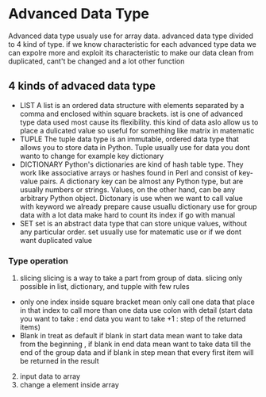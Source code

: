 # Advanced Data Type

Advanced data type usualy use for array data. advanced data type divided to 4 kind of type. if we know characteristic for each advanced type data we can expolre more and exploit its characteristic to make our data clean from duplicated, cant't be changed and a lot other function

## 4 kinds of advaced data type
* LIST 
A list is an ordered data structure with elements separated by a comma and enclosed within square brackets. ist is one of advanced type data used most cause its flexibility. this kind of data aslo allow us to place a dulicated value so useful for something like matrix in matematic
* TUPLE
The tuple data type is an immutable, ordered data type that allows you to store data in Python. Tuple usually use for data you dont wanto to change for example key dictionary
* DICTIONARY
Python's dictionaries are kind of hash table type. They work like associative arrays or hashes found in Perl and consist of key-value pairs. A dictionary key can be almost any Python type, but are usually numbers or strings. Values, on the other hand, can be any arbitrary Python object. Dictonary is use when we want to call value with keyword we already prepare cause usuallu dictionary use for group data with a lot data make hard to count its index if go with manual
* SET
set is an abstract data type that can store unique values, without any particular order. set usually use for matematic use or if we dont want duplicated value
### Type operation
1. slicing
slicing is a way to take a part from group of data. slicing only possible in list, dictionary, and tupple with few rules
- only one index inside square bracket mean only call one data that place in that index
to call more than one data use colon with detail (start data you want to take : end data you want to take +1 : step of the returned items)
- Blank in treat as default if blank in start data mean want to take data from the beginning , if blank in end data mean want to take data till the end of the group data and if blank in step mean that every first item will be returned in the result
2. input data to array
3. change a element inside array 
